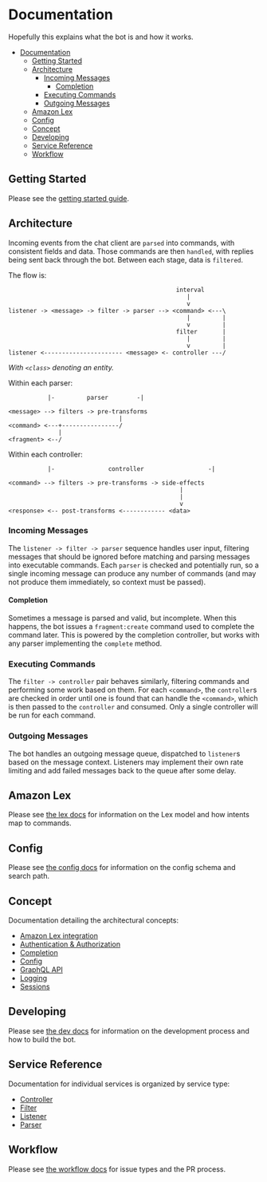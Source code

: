 # Documentation

Hopefully this explains what the bot is and how it works.

- [Documentation](#documentation)
  - [Getting Started](#getting-started)
  - [Architecture](#architecture)
    - [Incoming Messages](#incoming-messages)
      - [Completion](#completion)
    - [Executing Commands](#executing-commands)
    - [Outgoing Messages](#outgoing-messages)
  - [Amazon Lex](#amazon-lex)
  - [Config](#config)
  - [Concept](#concept)
  - [Developing](#developing)
  - [Service Reference](#service-reference)
  - [Workflow](#workflow)

## Getting Started

Please see the [getting started guide](./getting-started.md).

## Architecture

Incoming events from the chat client are `parsed` into commands, with consistent fields and data. Those
commands are then `handled`, with replies being sent back through the bot. Between each stage, data is `filtered`.

The flow is:

```none
                                               interval
                                                  |
                                                  v
listener -> <message> -> filter -> parser --> <command> <---\
                                                  |         |
                                                  v         |
                                               filter       |
                                                  |         |
                                                  v         |
listener <---------------------- <message> <- controller ---/
```

*With `<class>` denoting an entity.*

Within each parser:

```none
           |-         parser        -|

<message> --> filters -> pre-transforms
                               |
<command> <---+----------------/
              |
<fragment> <--/
```

Within each controller:

```none
           |-               controller                  -|

<command> --> filters -> pre-transforms -> side-effects
                                                |
                                                |
                                                v
<response> <-- post-transforms <------------ <data>
```

### Incoming Messages

The `listener -> filter -> parser` sequence handles user input, filtering messages that should be ignored before
matching and parsing messages into executable commands. Each `parser` is checked and potentially run, so a single
incoming message can produce any number of commands (and may not produce them immediately, so context must be
passed).

#### Completion

Sometimes a message is parsed and valid, but incomplete. When this happens, the bot issues a `fragment:create` command
used to complete the command later. This is powered by the completion controller, but works with any parser
implementing the `complete` method.

### Executing Commands

The `filter -> controller` pair behaves similarly, filtering commands and performing some work based on them. For each
`<command>`, the `controller`s are checked in order until one is found that can handle the `<command>`, which is then
passed to the `controller` and consumed. Only a single controller will be run for each command.

### Outgoing Messages

The bot handles an outgoing message queue, dispatched to `listener`s based on the message context. Listeners may
implement their own rate limiting and add failed messages back to the queue after some delay.

## Amazon Lex

Please see [the lex docs](./concept/lex.md) for information on the Lex model and how intents map to commands.

## Config

Please see [the config docs](./concept/config.md) for information on the config schema and search path.

## Concept

Documentation detailing the architectural concepts:

- [Amazon Lex integration](./concept/lex.md)
- [Authentication & Authorization](./concept/auth.md)
- [Completion](./concept/completion.md)
- [Config](./concept/config.md)
- [GraphQL API](./concept/graph.md)
- [Logging](./concept/logging.md)
- [Sessions](./concept/sessions.md)

## Developing

Please see [the dev docs](./dev) for information on the development process and how to build the bot.

## Service Reference

Documentation for individual services is organized by service type:

- [Controller](./controller)
- [Filter](./filter)
- [Listener](./listener)
- [Parser](./parser)

## Workflow

Please see [the workflow docs](./workflow.md) for issue types and the PR process.
